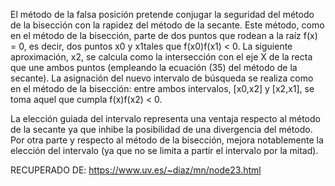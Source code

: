 El método de la falsa posición pretende conjugar la seguridad del método de la bisección con la rapidez del método de la secante. Este método, como en el método de la bisección, parte de dos puntos que rodean a la raíz f(x) = 0, es decir, dos puntos x0 y x1tales que f(x0)f(x1) < 0. La siguiente aproximación, x2, se calcula como la intersección con el eje X de la recta que une ambos puntos (empleando la ecuación (35) del método de la secante). La asignación del nuevo intervalo de búsqueda se realiza como en el método de la bisección: entre ambos intervalos, [x0,x2] y [x2,x1], se toma aquel que cumpla f(x)f(x2) < 0.

La elección guiada del intervalo representa una ventaja respecto al método de la secante ya que inhibe la posibilidad de una divergencia del método. Por otra parte y respecto al método de la bisección, mejora notablemente la elección del intervalo (ya que no se limita a partir el intervalo por la mitad). 

RECUPERADO DE: https://www.uv.es/~diaz/mn/node23.html
